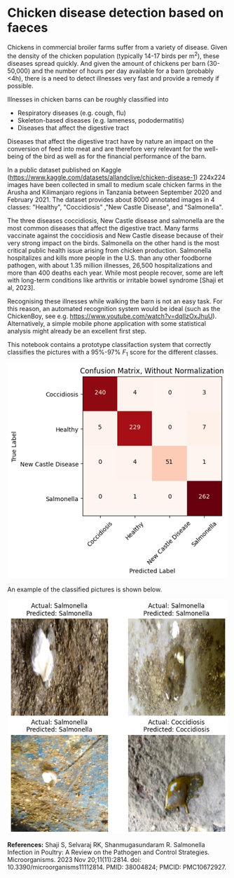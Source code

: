 # Chicken disease detection based on faeces

Chickens in commercial broiler farms suffer from a variety of disease. Given the density of the chicken population (typically 14-17 birds per m$^2$), these diseases spread quickly. And given the amount of chickens per barn (30-50,000) and the number of hours per day available for a barn (probably <4h), there is a need to detect illnesses very fast and provide a remedy if possible.

Illnesses in chicken barns can be roughly classified into
- Respiratory diseases (e.g. cough, flu)
- Skeleton-based diseases (e.g. lameness, pododermatitis)
- Diseases that affect the digestive tract

Diseases that affect the digestive tract have by nature an impact on the conversion of feed into meat and are therefore very relevant for the well-being of the bird as well as for the financial performance of the barn.

In a public dataset published on Kaggle (https://www.kaggle.com/datasets/allandclive/chicken-disease-1) 224x224 images have been collected in small to medium scale chicken farms in the Arusha and Kilimanjaro regions in Tanzania between September 2020 and February 2021. The dataset provides about 8000 annotated images in 4 classes: "Healthy", "Coccidiosis" ,"New Castle Disease", and "Salmonella".

The three diseases coccidiosis, New Castle disease and salmonella are the most common diseases that affect the digestive tract. Many farms vaccinate against the coccidiosis and New Castle disease because of their very strong impact on the birds. Salmonella on the other hand is the most critical public health issue arising from chicken production. Salmonella hospitalizes and kills more people in the U.S. than any other foodborne pathogen, with about 1.35 million illnesses, 26,500 hospitalizations and more than 400 deaths each year. While most people recover, some are left with long-term conditions like arthritis or irritable bowel syndrome [Shaji et al, 2023].

Recognising these illnesses while walking the barn is not an easy task. For this reason, an automated recognition system would be ideal (such as the ChickenBoy, see e.g. https://www.youtube.com/watch?v=dqIIzOxJhuU). Alternatively, a simple mobile phone application with some statistical analysis might already be an excellent first step.

This notebook contains a prototype classifaction system that correctly classifies the pictures with a 95%-97% $F_1$ score for the different classes.

![Confusion matrix](Confusion_matrix_result.png "Confusion matrix of the test set")

An example of the classified pictures is shown below.

![Classified pictures of faeces](Classified_pictures.png)

**References:**
Shaji S, Selvaraj RK, Shanmugasundaram R. Salmonella Infection in Poultry: A Review on the Pathogen and Control Strategies. Microorganisms. 2023 Nov 20;11(11):2814. doi: 10.3390/microorganisms11112814. PMID: 38004824; PMCID: PMC10672927.